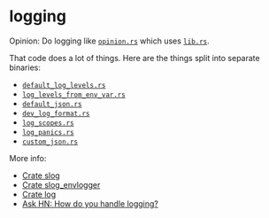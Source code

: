 # logging

Opinion: Do logging like [`opinion.rs`](src/bin/opinion.rs) which uses [`lib.rs`](src/lib.rs).

That code does a lot of things.  Here are the things split into separate binaries:
- [`default_log_levels.rs`](src/bin/default_log_levels.rs)
- [`log_levels_from_env_var.rs`](src/bin/log_levels_from_env_var.rs)
- [`default_json.rs`](src/bin/default_json.rs)
- [`dev_log_format.rs`](src/bin/dev_log_format.rs)
- [`log_scopes.rs`](src/bin/log_scopes.rs)
- [`log_panics.rs`](src/bin/log_panics.rs)
- [`custom_json.rs`](src/bin/custom_json.rs)

More info:
- [Crate slog](https://docs.rs/slog/)
- [Crate slog_envlogger](https://docs.rs/slog-envlogger/)
- [Crate log](https://docs.rs/log/)
- [Ask HN: How do you handle logging?](https://news.ycombinator.com/item?id=20818106)
